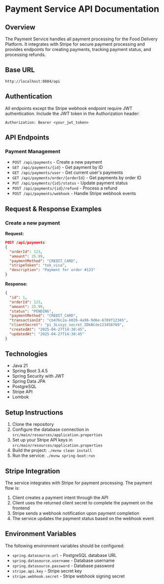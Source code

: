 # Payment Service API Documentation

## Overview

The Payment Service handles all payment processing for the Food Delivery Platform. It integrates with Stripe for secure payment processing and provides endpoints for creating payments, tracking payment status, and processing refunds.

## Base URL

```
http://localhost:8084/api
```

## Authentication

All endpoints except the Stripe webhook endpoint require JWT authentication. Include the JWT token in the Authorization header:

```
Authorization: Bearer <your_jwt_token>
```

## API Endpoints

### Payment Management

- `POST /api/payments` - Create a new payment
- `GET /api/payments/{id}` - Get payment by ID
- `GET /api/payments/user` - Get current user's payments
- `GET /api/payments/order/{orderId}` - Get payments by order ID
- `PUT /api/payments/{id}/status` - Update payment status
- `POST /api/payments/{id}/refund` - Process a refund
- `POST /api/payments/webhook` - Handle Stripe webhook events

## Request & Response Examples

### Create a new payment

**Request:**

```json
POST /api/payments
{
  "orderId": 123,
  "amount": 25.99,
  "paymentMethod": "CREDIT_CARD",
  "stripeToken": "tok_visa",
  "description": "Payment for order #123"
}
```

**Response:**

```json
{
  "id": 1,
  "orderId": 123,
  "amount": 25.99,
  "status": "PENDING",
  "paymentMethod": "CREDIT_CARD",
  "transactionId": "cb476c2a-b026-4a96-9d6e-6789f12345",
  "clientSecret": "pi_3Lsxyz_secret_ZDkBCde123456789",
  "createdAt": "2025-04-27T14:30:45",
  "updatedAt": "2025-04-27T14:30:45"
}
```

## Technologies

- Java 21
- Spring Boot 3.4.5
- Spring Security with JWT
- Spring Data JPA
- PostgreSQL
- Stripe API
- Lombok

## Setup Instructions

1. Clone the repository
2. Configure the database connection in `src/main/resources/application.properties`
3. Set up your Stripe API keys in `src/main/resources/application.properties`
4. Build the project: `./mvnw clean install`
5. Run the service: `./mvnw spring-boot:run`

## Stripe Integration

The service integrates with Stripe for payment processing. The payment flow is:

1. Client creates a payment intent through the API
2. Client uses the returned client secret to complete the payment on the frontend
3. Stripe sends a webhook notification upon payment completion
4. The service updates the payment status based on the webhook event

## Environment Variables

The following environment variables should be configured:

- `spring.datasource.url` - PostgreSQL database URL
- `spring.datasource.username` - Database username
- `spring.datasource.password` - Database password
- `stripe.api.key` - Stripe secret key
- `stripe.webhook.secret` - Stripe webhook signing secret

<!-- Code cleanup -->


<!-- Optimize performance -->


<!-- Refactor structure -->


<!-- Code cleanup -->
